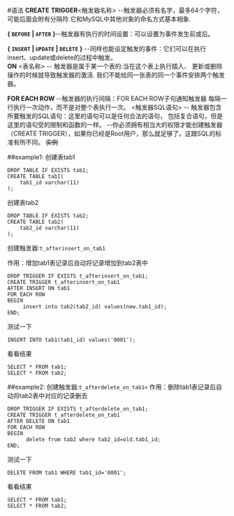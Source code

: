#语法
**CREATE** **TRIGGER**<触发器名称> --触发器必须有名字，最多64个字符，可能后面会附有分隔符.它和MySQL中其他对象的命名方式基本相象.  

**{ `BEFORE` | `AFTER` }**--触发器有执行的时间设置：可以设置为事件发生前或后。 

**{ `INSERT` | `UPDATE` | `DELETE` }** --同样也能设定触发的事件：它们可以在执行insert、update或delete的过程中触发。  
**ON** <表名称>  -- 触发器是属于某一个表的:当在这个表上执行插入、 更新或删除操作的时候就导致触发器的激活.  我们不能给同一张表的同一个事件安排两个触发器。 

**FOR EACH ROW**  --触发器的执行间隔：FOR EACH ROW子句通知触发器 每隔一行执行一次动作，而不是对整个表执行一次。 
<触发器SQL语句>  -- 触发器包含所要触发的SQL语句：这里的语句可以是任何合法的语句， 包括复合语句，但是这里的语句受的限制和函数的一样。 
--你必须拥有相当大的权限才能创建触发器（CREATE  TRIGGER），如果你已经是Root用户，那么就足够了。这跟SQL的标准有所不同。
~~实例~~

##example1:
创建表tab1 
```
DROP TABLE IF EXISTS tab1;
CREATE TABLE tab1(
    tab1_id varchar(11)
);
```
创建表tab2

```
DROP TABLE IF EXISTS tab2;
CREATE TABLE tab2(
    tab2_id varchar(11)
);
```
创建触发器:`t_afterinsert_on_tab1`

作用：增加tab1表记录后自动将记录增加到tab2表中

```
DROP TRIGGER IF EXISTS t_afterinsert_on_tab1;
CREATE TRIGGER t_afterinsert_on_tab1 
AFTER INSERT ON tab1
FOR EACH ROW
BEGIN
     insert into tab2(tab2_id) values(new.tab1_id);
END;
``` 
测试一下

```
INSERT INTO tab1(tab1_id) values('0001');
```

看看结果

```
SELECT * FROM tab1;
SELECT * FROM tab2;
```

##example2:
创建触发器:`t_afterdelete_on_tab1<`
作用：删除tab1表记录后自动将tab2表中对应的记录删去 
```
DROP TRIGGER IF EXISTS t_afterdelete_on_tab1;
CREATE TRIGGER t_afterdelete_on_tab1
AFTER DELETE ON tab1
FOR EACH ROW
BEGIN
      delete from tab2 where tab2_id=old.tab1_id;
END;
```
测试一下 
```
DELETE FROM tab1 WHERE tab1_id='0001';
``` 
看看结果 
```
SELECT * FROM tab1;
SELECT * FROM tab2;
```
